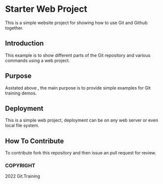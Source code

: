 # Starter Web Project

This is a simple website project for showing how to use Git and Github together.
## Introduction

This example is to show different parts of the Git repository and various commands using a web project.

## Purpose

Asstated above , the main purpose is to provide simple examples for Git training demos.

## Deployment

This is a simple web project, deployment can be on any web server or even local file system.

## How To Contribute

To contribute fork this repository and then issue an pull request for review.
### COPYRIGHT
2022 Git.Training